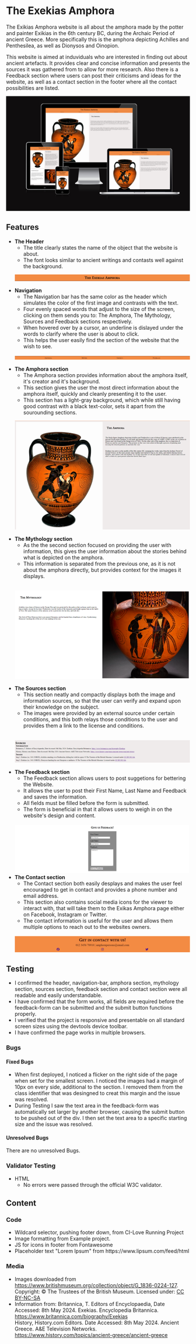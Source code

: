# The Exekias Amphora
The Exikias Amphora website is all about the amphora made by the potter and painter Exikias in the 6th century BC, during the Archaic Period of ancient Greece. More specifically this is the amphora depicting Achilles and Penthesilea, as well as Dionysos and Oinopion.

This website is aimed at induviduals who are interested in finding out about ancient artefacts. It provides clear and concise information and presents the sources it was gathered from to allow for more research. Also there is a Feedback section where users can post their criticisms and ideas for the website, as well as a contact section in the footer where all the contact possibilities are listed.

<img src="assets/images/Resposiveness.png" alt="The Exikias Amphora Website on different screens">

## Features
<ul>
<li><strong>The Header</strong>
    <ul>
    <li>The title clearly states the name of the object that the website is about.</li>
    <li>The font looks similar to ancient writings and contasts well against the background.</li>
    </ul>
</li>

<img src="assets/images/Header.png" alt="The header of the page"><br>

<li><strong>Navigation</strong>
    <ul>
    <li>The Navigation bar has the same color as the header which simulates the color of the first image and contrasts with the text.</li>
    <li>Four evenly spaced words that adjust to the size of the screen, clicking on them sends you to: The Amphora, The Mythology, Sources and Feedback sections respectively.</li>
    <li>When hovered over by a cursor, an underline is dislayed under the words to clarify where the user is about to click.</li>
    <li>This helps the user easily find the section of the website that the wish to see.</li>
    </ul>
</li>

<img src="assets/images/navigation.png" alt="The navigation bar"><br>

<li><strong>The Amphora section</strong>
    <ul>
    <li>The Amphora section provides information about the amphora itself, it's creator and it's background.</li>
    <li>This section gives the user the most direct information about the amphora itself, quickly and cleanly presenting it to the user.</li>
    <li>This section has a light-gray background, which while still having good contrast with a black text-color, sets it apart from the sourounding sections.</li>
    </ul>
</li>

<img src="assets/images/Amphora.png" alt="The section about the amphora"><br>

<li><strong>The Mythology section</strong>
    <ul>
    <li>As the the second section focused on providing the user with information, this gives the user information about the stories behind what is depicted on the amphora.</li>
    <li>This information is separated from the previous one, as it is not about the amphora directly, but provides context for the images it displays.</li>
    </ul>
    <br>
</li>

<img src="assets/images/mythology.png" alt="The section about the mythology"><br>

<li><strong>The Sources section</strong>
    <ul>
    <li>This section neatly and compactly displays both the image and information sources, so that the user can verify and expand upon their knowledge on the subject.</li>
    <li>The images were provided by an external source under certain conditions, and this both relays those conditions to the user and provides them a link to the license and conditions.</li>
    </ul>
    <br>
</li>

<img src="assets/images/Sources.png" alt="The sources section"><br>

<li><strong>The Feedback section</strong>
    <ul>
    <li>The Feedback section allows users to post suggetions for bettering the Website.</li>
    <li>It allows the user to post their First Name, Last Name and Feedback and saves the information.</li>
    <li>All fields must be filled before the form is submitted.</li>
    <li>The form is beneficial in that it allows users to weigh in on the website's design and content.</li>
    </ul>
    <br>
</li>

<img src="assets/images/feedback.png" alt="The Feedback section">

<li><strong>The Contact section</strong>
    <ul>
    <li>The Contact section both easily desplays and makes the user feel encouraged to get in contact and provides a phone number and email address.</li>
    <li>This section also contains social media icons for the viewer to interact with, that will take them to the Exikas Amphora page either on Facebook, Instagram or Twitter.</li>
    <li>The contact information is useful for the user and allows them multiple options to reach out to the websites owners.</li>
    </ul>
    <br>
</li>

<img src="assets/images/Footer.png" alt="The contact section">

</ul>

## Testing
<ul>
    <li>I confirmed the header, navigation-bar, amphora section, mythology section, sources section, feedback section and contact section were all readable and easily understandable.</li>
    <li>I have confirmed that the form works, all fields are required before the feedback-form can be submitted and the submit button functions properly.</li>
    <li>I verified that the project is responsive and presentable on all standard screen sizes using the devtools device toolbar.</li>
    <li>I have confirmed the page works in multiple browsers.</li>
</ul>

### Bugs
#### Fixed Bugs
<ul>
    <li>When first deployed, I noticed a flicker on the right side of the page when set for the smallest screen. I noticed the images had a margin of 10px on every side, additional to the section. I removed them from the class identifier that was desingned to creat this margin and the issue was resolved.</li>
    <li>During Testing I saw the text area in the feedback-form was automatically set larger by another browser, causing the submit button to be pushed out of the div. I then set the text area to a specific starting size and the issue was resolved.</li>
</ul>

#### Unresolved Bugs
There are no unresolved Bugs.

### Validator Testing
<ul>
    <li>HTML
        <ul>
            <li>No errors were passed through the official W3C validator.</li>
        </ul>
    </li>
</ul>

## Content
### Code
<ul>
    <li>Wildcard selector, pushing footer down, from CI-Love Running Project</li>
    <li>Image formatting from Example project.</li>
    <li>JS for icons in footer from Fontawesome</li>
    <li>Placeholder text "Lorem Ipsum" from https://www.lipsum.com/feed/html</li>
</ul>

### Media
<ul>
    <li>Images downloaded from <a href="https://www.britishmuseum.org/collection/object/G_1836-0224-127" target="_blank" rel="noopener">https://www.britishmuseum.org/collection/object/G_1836-0224-127</a>. Copyright: ©
                    The Trustees of the British Museum. Licensed under: <a
                     href="https://creativecommons.org/licenses/by-nc-sa/4.0/" target="_blank" rel="noopener">CC
                        BY-NC-SA</a>
    </li>
    <li>Information from: Britannica, T. Editors of Encyclopaedia, Date Accessed: 8th May 2024.
                    Exekias. Encyclopedia
                    Britannica. <a href="https://www.britannica.com/biography/Exekias" target="_blank"
                        rel="noopener">https://www.britannica.com/biography/Exekias</a>
                        <br>
        History, History.com Editors. Date Accessed: 8th May 2024. Ancient Greece.
                    A&E Television Networks.
                    <a href="https://www.history.com/topics/ancient-greece/ancient-greece" target="_blank"
                        rel="noopener">https://www.history.com/topics/ancient-greece/ancient-greece</a> 
    </li>
</ul>